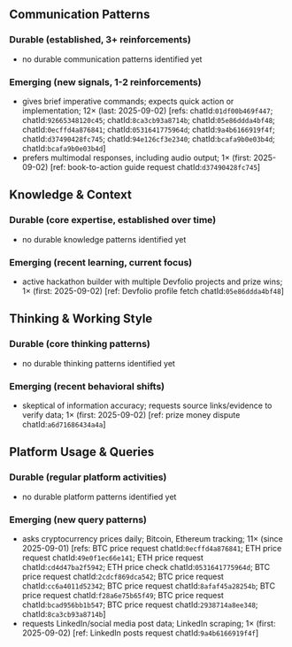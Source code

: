 ## Communication Patterns
### Durable (established, 3+ reinforcements)
- no durable communication patterns identified yet

### Emerging (new signals, 1-2 reinforcements)
- gives brief imperative commands; expects quick action or implementation; 12× (last: 2025-09-02) [refs: chatId:`01df00b469f447`; chatId:`92665348120c45`; chatId:`8ca3cb93a8714b`; chatId:`05e86ddda4bf48`; chatId:`0ecffd4a876841`; chatId:`0531641775964d`; chatId:`9a4b6166919f4f`; chatId:`d37490428fc745`; chatId:`94e126cf3e2340`; chatId:`bcafa9b0e03b4d`; chatId:`bcafa9b0e03b4d`]
- prefers multimodal responses, including audio output; 1× (first: 2025-09-02) [ref: book-to-action guide request chatId:`d37490428fc745`]

## Knowledge & Context
### Durable (core expertise, established over time)
- no durable knowledge patterns identified yet

### Emerging (recent learning, current focus)
- active hackathon builder with multiple Devfolio projects and prize wins; 1× (first: 2025-09-02) [ref: Devfolio profile fetch chatId:`05e86ddda4bf48`]

## Thinking & Working Style
### Durable (core thinking patterns)
- no durable thinking patterns identified yet

### Emerging (recent behavioral shifts)
- skeptical of information accuracy; requests source links/evidence to verify data; 1× (first: 2025-09-02) [ref: prize money dispute chatId:`a6d71686434a4a`]

## Platform Usage & Queries
### Durable (regular platform activities)
- no durable platform patterns identified yet

### Emerging (new query patterns)
- asks cryptocurrency prices daily; Bitcoin, Ethereum tracking; 11× (since 2025-09-01) [refs: BTC price request chatId:`0ecffd4a876841`; ETH price request chatId:`49e0f1ec66e141`; ETH price request chatId:`cd4d47ba2f5942`; ETH price check chatId:`0531641775964d`; BTC price request chatId:`2cdcf869dca542`; BTC price request chatId:`cc6a4011d52342`; BTC price request chatId:`8afaf45a28254b`; BTC price request chatId:`f28a6e75b65f49`; BTC price request chatId:`bcad956bb1b547`; BTC price request chatId:`2938714a8ee348`; chatId:`8ca3cb93a8714b`]
- requests LinkedIn/social media post data; LinkedIn scraping; 1× (first: 2025-09-02) [ref: LinkedIn posts request chatId:`9a4b6166919f4f`]